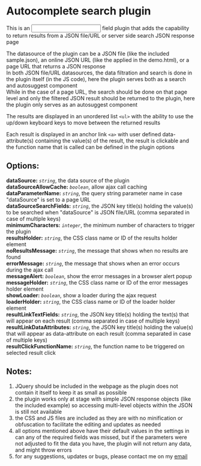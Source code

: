 # Autocomplete search plugin
This is an <input> field plugin that adds the capability to return results from a JSON file/URL or server side search JSON response page

The datasource of the plugin can be a JSON file (like the included sample.json), an online JSON URL (like the applied in the demo.html), or a page URL that returns a JSON response  
In both JSON file/URL datasources, the data filtration and search is done in the plugin itself (in the JS code), here the plugin serves both as a search and autosuggest component  
While in the case of a page URL, the search should be done on that page level and only the filtered JSON result should be returned to the plugin, here the plugin only serves as an autosuggest component

The results are displayed in an unordered list `<ul>` with the ability to use the up/down keyboard keys to move between the returned results

Each result is displayed in an anchor link `<a>` with user defined data-attribute(s) containing the value(s) of the result, the result is clickable and the function name that is called can be defined in the plugin options
  
  
Options:
---------
**dataSource:** *`string`*, the data source of the plugin  
**dataSourceAllowCache:** *`boolean`*, allow ajax call caching  
**dataParameterName:** *`string`*, the query string parameter name in case "dataSource" is set to a page URL  
**dataSourceSearchFields:** *`string`*, the JSON key title(s) holding the value(s) to be searched when "dataSource" is JSON file/URL (comma separated in case of multiple keys)  
**minimumCharacters:** *`integer`*, the minimum number of characters to trigger the plugin  
**resultsHolder:** *`string`*, the CSS class name or ID of the results holder element  
**noResultsMessage:** *`string`*, the message that shows when no results are found  
**errorMessage:** *`string`*, the message that shows when an error occurs during the ajax call  
**messageAlert:** *`boolean`*, show the error messages in a browser alert popup  
**messageHolder:** *`string`*, the CSS class name or ID of the error messages holder element  
**showLoader:** *`boolean`*, show a loader during the ajax request  
**loaderHolder:** *`string`*, the CSS class name or ID of the loader holder element  
**resultLinkTextFields:** *`string`*, the JSON key title(s) holding the text(s) that will appear on each result (comma separated in case of multiple keys)  
**resultLinkDataAttributes:** *`string`*, the JSON key title(s) holding the value(s) that will appear as data-attribute on each result (comma separated in case of multiple keys)  
**resultClickFunctionName:** *`string`*, the function name to be triggered on selected result click
  
  
Notes:
-------
1. JQuery should be included in the webpage as the plugin does not contain it itself to keep it as small as possible
2. the plugin works only at stage with simple JSON response objects (like the included example) so accessing multi-level objects within the JSON is still not available
3. the CSS and JS files are included as they are with no minification or obfuscation to facilitate the editing and updates as needed
4. all options mentioned above have their default values in the settings in can any of the required fields was missed, but if the parameters were not adjusted to fit the data you have, the plugin will not return any data, and might throw errors
5. for any suggestions, updates or bugs, please contact me on my [email](mailto:hisham.tj@gmail.com "Email")
